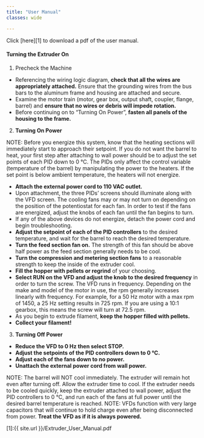 ```yaml
---
title: "User Manual"
classes: wide

---
```


Click [here][1] to download a pdf of the user manual.

#### Turning the Extruder On
1. Precheck the Machine
*  Referencing the wiring logic diagram, **check that all the wires are appropriately attached.** Ensure that the grounding wires from the bus bars to the aluminum frame and housing are attached and secure.
*  Examine the motor train (motor, gear box, output shaft, coupler, flange, barrel) and **ensure that no wires or debris will impede rotation.**
*  Before continuing on to “Turning On Power”, **fasten all panels of the housing to the frame.**

2. **Turning On Power**

NOTE: Before you energize this system, know that the heating sections will immediately start to approach their setpoint. If you do not want the barrel to heat, your first step after attaching to wall power should be to adjust the set points of each PID down to 0 ℃. The PIDs only affect the control variable (temperature of the barrel) by manipulating the power to the heaters. If the set point is below ambient temperature, the heaters will not energize.
*  **Attach the external power cord to 110 VAC outlet.** 
*  Upon attachment, the three PIDs’ screens should illuminate along with the VFD screen. The cooling fans may or may not turn on depending on the position of the potentiostat for each fan. In order to test if the fans are energized, adjust the knobs of each fan until the fan begins to turn.
*  If any of the above devices do not energize, detach the power cord and begin troubleshooting.
*  **Adjust the setpoint of each of the PID controllers** to the desired temperature, and wait for the barrel to reach the desired temperature.
*  **Turn the feed section fan on.** The strength of this fan should be above half power as the feed section generally needs to be cool. 
* **Turn the compression and metering section fans** to a reasonable strength to keep the inside of the extruder cool.
*  **Fill the hopper with pellets or regrind** of your choosing.
*  **Select RUN on the VFD and adjust the knob to the desired frequency** in order to turn the screw. The VFD runs in frequency. Depending on the make and model of the motor in use, the rpm generally increases linearly with frequency. For example, for a 50 Hz motor with a max rpm of 1450, a 25 Hz setting results in 725 rpm. If you are using a 10:1 gearbox, this means the screw will turn at 72.5 rpm.
*  As you begin to extrude filament, **keep the hopper filled with pellets.**
*  **Collect your filament!**

3. **Turning Off Power**
*  **Reduce the VFD to 0 Hz then select STOP.**
*  **Adjust the setpoints of the PID controllers down to 0 ℃.**
*  **Adjust each of the fans down to no power.**
*  **Unattach the external power cord from wall power.**

NOTE: The barrel will NOT cool immediately. The extruder will remain hot even after turning off. Allow the extruder time to cool. If the extruder needs to be cooled quickly, keep the extruder attached to wall power, adjust the PID controllers to 0 ℃, and run each of the fans at full power until the desired barrel temperature is reached.
NOTE: VFDs function with very large capacitors that will continue to hold charge even after being disconnected from power. **Treat the VFD as if it is always powered.** 



[1]:{{ site.url }}/Extruder_User_Manual.pdf

